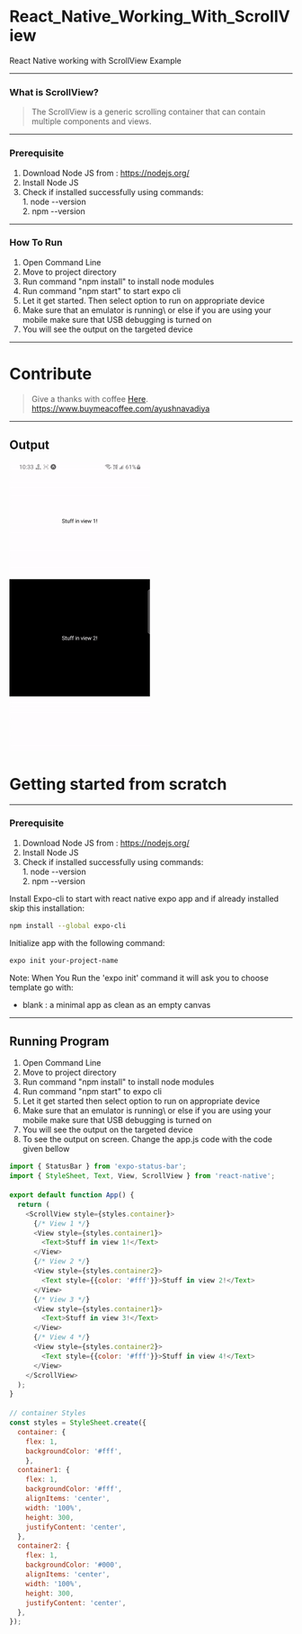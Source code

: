 # React_Native_Working_With_ScrollView
React Native working with ScrollView Example

---
### What is ScrollView?

>The ScrollView is a generic scrolling container that can contain multiple components and views.

---
### Prerequisite

1. Download Node JS from : https://nodejs.org/
2. Install Node JS
3. Check if installed successfully using commands: \
                                                   1. node --version\
                                                   2. npm --version

---
### How To Run

1. Open Command Line
2. Move to project directory
4. Run command "npm install" to install node modules
5. Run command "npm start" to start expo cli
6. Let it get started. Then select option to run on appropriate device
7. Make sure that an emulator is running\ or else if you are using your mobile make sure that USB debugging is turned on
8. You will see the output on the targeted device


---
# Contribute 

> Give a thanks with coffee [Here](https://www.buymeacoffee.com/ayushnavadiya).\
> https://www.buymeacoffee.com/ayushnavadiya

---
## Output

<img src="https://github.com/Ayush-Navadiya/React_Native_Working_With_ScrollView/blob/master/Output/output.gif" width=250>



# Getting started from scratch


---
### Prerequisite

1. Download Node JS from : https://nodejs.org/
2. Install Node JS
3. Check if installed successfully using commands: \
                                                   1. node --version\
                                                   2. npm --version

Install Expo-cli to start with react native expo app and if already installed skip this installation:

```bash
npm install --global expo-cli
```

Initialize app with the following command:

```bash
expo init your-project-name
```

Note: When You Run the 'expo init' command it will ask you to choose template go with: 
 - blank : a minimal app as clean as an empty canvas


---
## Running Program 
1. Open Command Line
2. Move to project directory
4. Run command "npm install" to install node modules
5. Run command "npm start" to expo cli
6. Let it get started then select option to run on appropriate device
7. Make sure that an emulator is running\ or else if you are using your mobile make sure that USB debugging is turned on
8. You will see the output on the targeted device
9. To see the output on screen. Change the app.js code with the code given bellow

```javascript
import { StatusBar } from 'expo-status-bar';
import { StyleSheet, Text, View, ScrollView } from 'react-native';

export default function App() {
  return (
    <ScrollView style={styles.container}>
      {/* View 1 */}
      <View style={styles.container1}>
        <Text>Stuff in view 1!</Text>
      </View>
      {/* View 2 */}
      <View style={styles.container2}>
        <Text style={{color: '#fff'}}>Stuff in view 2!</Text>
      </View>
      {/* View 3 */}
      <View style={styles.container1}>
        <Text>Stuff in view 3!</Text>
      </View>
      {/* View 4 */}
      <View style={styles.container2}>
        <Text style={{color: '#fff'}}>Stuff in view 4!</Text>
      </View>
    </ScrollView>
  );
}

// container Styles
const styles = StyleSheet.create({
  container: {
    flex: 1,
    backgroundColor: '#fff',
    },
  container1: {
    flex: 1,
    backgroundColor: '#fff',
    alignItems: 'center',
    width: '100%',
    height: 300,
    justifyContent: 'center',
  },
  container2: {
    flex: 1,
    backgroundColor: '#000',
    alignItems: 'center',
    width: '100%',
    height: 300,
    justifyContent: 'center',
  },
});


```


